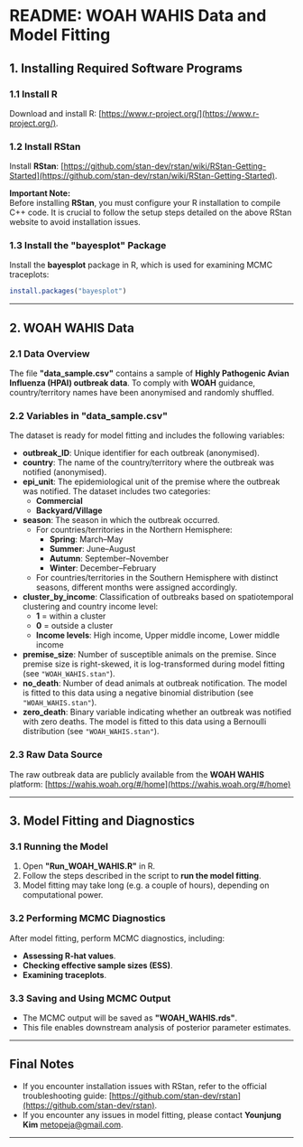 # **README: WOAH WAHIS Data and Model Fitting**

## **1. Installing Required Software Programs**

### **1.1 Install R**

Download and install R: [https://www.r-project.org/](https://www.r-project.org/).

### **1.2 Install RStan**

Install **RStan**: [https://github.com/stan-dev/rstan/wiki/RStan-Getting-Started](https://github.com/stan-dev/rstan/wiki/RStan-Getting-Started).

**Important Note:**\
Before installing **RStan**, you must configure your R installation to compile C++ code. It is crucial to follow the setup steps detailed on the above RStan website to avoid installation issues.

### **1.3 Install the "bayesplot" Package**

Install the **bayesplot** package in R, which is used for examining MCMC traceplots:

```r
install.packages("bayesplot")
```

---

## **2. WOAH WAHIS Data**

### **2.1 Data Overview**

The file **"data\_sample.csv"** contains a sample of **Highly Pathogenic Avian Influenza (HPAI) outbreak data**. To comply with **WOAH** guidance, country/territory names have been anonymised and randomly shuffled.

### **2.2 Variables in "data\_sample.csv"**

The dataset is ready for model fitting and includes the following variables:

- **outbreak\_ID**: Unique identifier for each outbreak (anonymised).
- **country**: The name of the country/territory where the outbreak was notified (anonymised).
- **epi\_unit**: The epidemiological unit of the premise where the outbreak was notified. The dataset includes two categories:
  - **Commercial**
  - **Backyard/Village**
- **season**: The season in which the outbreak occurred.
  - For countries/territories in the Northern Hemisphere:
    - **Spring**: March–May
    - **Summer**: June–August
    - **Autumn**: September–November
    - **Winter**: December–February
  - For countries/territories in the Southern Hemisphere with distinct seasons, different months were assigned accordingly.
- **cluster\_by\_income**: Classification of outbreaks based on spatiotemporal clustering and country income level:
  - **1** = within a cluster
  - **0** = outside a cluster
  - **Income levels**: High income, Upper middle income, Lower middle income
- **premise\_size**: Number of susceptible animals on the premise. Since premise size is right-skewed, it is log-transformed during model fitting (see `"WOAH_WAHIS.stan"`).
- **no\_death**: Number of dead animals at outbreak notification. The model is fitted to this data using a negative binomial distribution (see `"WOAH_WAHIS.stan"`).
- **zero\_death**: Binary variable indicating whether an outbreak was notified with zero deaths. The model is fitted to this data using a Bernoulli distribution (see `"WOAH_WAHIS.stan"`).

### **2.3 Raw Data Source**

The raw outbreak data are publicly available from the **WOAH WAHIS** platform: [https://wahis.woah.org/#/home](https://wahis.woah.org/#/home)

---

## **3. Model Fitting and Diagnostics**

### **3.1 Running the Model**

1. Open **"Run\_WOAH\_WAHIS.R"** in R.
2. Follow the steps described in the script to **run the model fitting**.
3. Model fitting may take long (e.g. a couple of hours), depending on computational power.

### **3.2 Performing MCMC Diagnostics**

After model fitting, perform MCMC diagnostics, including:

- **Assessing R-hat values**.
- **Checking effective sample sizes (ESS)**.
- **Examining traceplots**.

### **3.3 Saving and Using MCMC Output**

- The MCMC output will be saved as **"WOAH\_WAHIS.rds"**.
- This file enables downstream analysis of posterior parameter estimates.

---

## **Final Notes**

- If you encounter installation issues with RStan, refer to the official troubleshooting guide: [https://github.com/stan-dev/rstan](https://github.com/stan-dev/rstan).
- If you encounter any issues in model fitting, please contact **Younjung Kim** [metopeja@gmail.com](metopeja@gmail.com).
---
